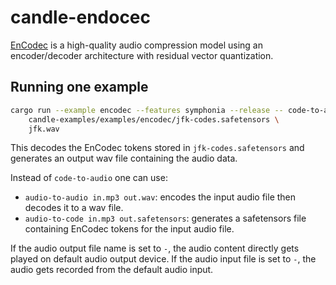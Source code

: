 # candle-endocec

[EnCodec](https://huggingface.co/facebook/encodec_24khz) is a high-quality audio
compression model using an encoder/decoder architecture with residual vector
quantization.

## Running one example

```bash
cargo run --example encodec --features symphonia --release -- code-to-audio \
    candle-examples/examples/encodec/jfk-codes.safetensors \
    jfk.wav
```

This decodes the EnCodec tokens stored in `jfk-codes.safetensors` and generates
an output wav file containing the audio data.

Instead of `code-to-audio` one can use:
- `audio-to-audio in.mp3 out.wav`: encodes the input audio file then decodes it to a wav file.
- `audio-to-code in.mp3 out.safetensors`: generates a safetensors file
  containing EnCodec tokens for the input audio file.

If the audio output file name is set to `-`, the audio content directly gets
played on default audio output device. If the audio input file is set to `-`, the audio
gets recorded from the default audio input.
